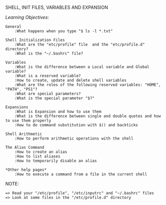 SHELL, INIT FILES, VARIABLES AND EXPANSION

*Learning Objectives*:


	General
		:What happens when you type "$ ls -l *.txt"

	Shell Initialization Files
		:What are the "etc/profile" file  and the "etc/profile.d" directory?
		:What is the "~/.bashrc" file?

	Variables
		:What is the difference between a Local variable and Global variable?
		:What is a reserved variable?
		:How to create, update and delete shell variables
		:What are the roles of the following reserved variables: "HOME", "PATH", "PS1"?
		:What are special parameters?
		:What is the special parameter "$?"

	Expansions
		:What is Expansion and how to use them
		:What is the difference between single and double quotes and how to use them properly
		:How to do command substitution with $() and backticks

	Shell Arithmetic
		:How to perform arithmetic operations with the shell

	The Alias Command
		:How to create an alias
		:How to list aliases
		:How to temporarily disable an alias

	*Other help pages*
		:How to execute a command from a file in the current shell


NOTE:

	=> Read your "/etc/profile", "/etc/inputrc" and "~/.bashrc" files
	=> Look at some files in the "/etc/profile.d" directory
